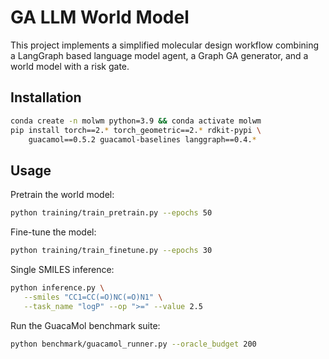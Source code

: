 # GA LLM World Model

This project implements a simplified molecular design workflow combining a LangGraph based language model agent, a Graph GA generator, and a world model with a risk gate.

## Installation

```bash
conda create -n molwm python=3.9 && conda activate molwm
pip install torch==2.* torch_geometric==2.* rdkit-pypi \
    guacamol==0.5.2 guacamol-baselines langgraph==0.4.*
```

## Usage

Pretrain the world model:

```bash
python training/train_pretrain.py --epochs 50
```

Fine-tune the model:

```bash
python training/train_finetune.py --epochs 30
```

Single SMILES inference:

```bash
python inference.py \
   --smiles "CC1=CC(=O)NC(=O)N1" \
   --task_name "logP" --op ">=" --value 2.5
```

Run the GuacaMol benchmark suite:

```bash
python benchmark/guacamol_runner.py --oracle_budget 200
```
